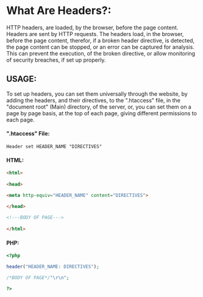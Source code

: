 # What Are Headers?:
HTTP headers, are loaded, by the browser, before the page content. Headers are sent by HTTP requests. The headers load, in the browser, before the page content, therefor, if a broken header directive, is detected, the page content can be stopped, or an error can be captured for analysis. This can prevent the execution, of the broken directive, or allow monitoring of security breaches, if set up properly.

## USAGE:
To set up headers, you can set them universally through the website, by adding the headers, and their directives, to the ".htaccess" file, in the "document root" (Main) directory, of the server, or, you can set them on a page by page basis, at the top of each page, giving different permissions to each page.

#### ".htaccess" File:

`Header set HEADER_NAME "DIRECTIVES"`

#### HTML:
```html
<html>
  
<head>

<meta http-equiv="HEADER_NAME" content="DIRECTIVES">

</head>
  
<!---BODY OF PAGE--->
  
</html>
```

#### PHP:
```php
<?php

header("HEADER_NAME: DIRECTIVES");

/*BODY OF PAGE*/"\r\n";

?>
```
